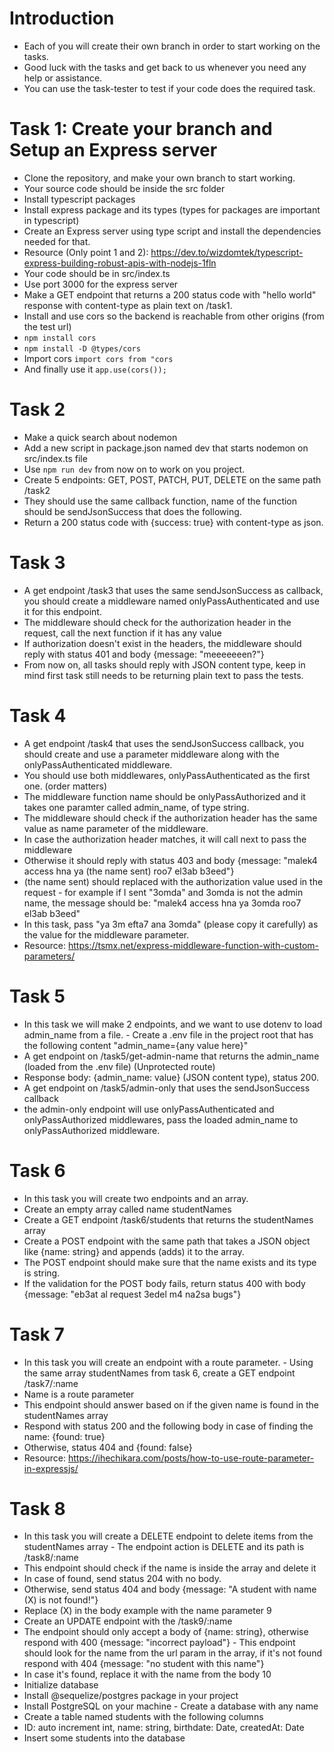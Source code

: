 # Introduction

- Each of you will create their own branch in order to start working on the tasks.
- Good luck with the tasks and get back to us whenever you need any help or assistance.
- You can use the task-tester to test if your code does the required task.

# Task 1: Create your branch and Setup an Express server

- Clone the repository, and make your own branch to start working.
- Your source code should be inside the src folder
- Install typescript packages
- Install express package and its types (types for packages are important in typescript)
- Create an Express server using type script and install the dependencies needed for that.
- Resource (Only point 1 and 2): https://dev.to/wizdomtek/typescript-express-building-robust-apis-with-nodejs-1fln
- Your code should be in src/index.ts
- Use port 3000 for the express server
- Make a GET endpoint that returns a 200 status code with "hello world" response with content-type as plain text on /task1.
- Install and use cors so the backend is reachable from other origins (from the test url)
- `npm install cors`
- `npm install -D @types/cors`
- Import cors `import cors from "cors`
- And finally use it `app.use(cors());`

# Task 2

- Make a quick search about nodemon
- Add a new script in package.json named dev that starts nodemon on src/index.ts file
- Use `npm run dev` from now on to work on you project.
- Create 5 endpoints: GET, POST, PATCH, PUT, DELETE on the same path /task2
- They should use the same callback function, name of the function should be sendJsonSuccess that does the following.
- Return a 200 status code with {success: true} with content-type as json.

# Task 3

- A get endpoint /task3 that uses the same sendJsonSuccess as callback, you should create a middleware named onlyPassAuthenticated and use it for this endpoint.
- The middleware should check for the authorization header in the request, call the next function if it has any value
- If authorization doesn't exist in the headers, the middleware should reply with status 401 and body {message: "meeeeeeen?"}
- From now on, all tasks should reply with JSON content type, keep in mind first task still needs to be returning plain text to pass the tests.

# Task 4

- A get endpoint /task4 that uses the sendJsonSuccess callback, you should create and use a parameter middleware along with the onlyPassAuthenticated middleware.
- You should use both middlewares, onlyPassAuthenticated as the first one. (order matters)
- The middleware function name should be onlyPassAuthorized and it takes one paramter called admin_name, of type string.
- The middleware should check if the authorization header has the same value as name parameter of the middleware.
- In case the authorization header matches, it will call next to pass the middleware
- Otherwise it should reply with status 403 and body {message: "malek4 access hna ya (the name sent) roo7 el3ab b3eed"}
- (the name sent) should replaced with the authorization value used in the request - for example if I sent "3omda" and 3omda is not the admin name, the message should be: "malek4 access hna ya 3omda roo7 el3ab b3eed"
- In this task, pass "ya 3m efta7 ana 3omda" (please copy it carefully) as the value for the middleware parameter.
- Resource: https://tsmx.net/express-middleware-function-with-custom-parameters/

# Task 5

- In this task we will make 2 endpoints, and we want to use dotenv to load admin_name from a file. - Create a .env file in the project root that has the following content "admin_name={any value here}"
- A get endpoint on /task5/get-admin-name that returns the admin_name (loaded from the .env file) (Unprotected route)
- Response body: {admin_name: value} (JSON content type), status 200.
- A get endpoint on /task5/admin-only that uses the sendJsonSuccess callback
- the admin-only endpoint will use onlyPassAuthenticated and onlyPassAuthorized middlewares, pass the loaded admin_name to onlyPassAuthorized middleware.

# Task 6

- In this task you will create two endpoints and an array.
- Create an empty array called name studentNames
- Create a GET endpoint /task6/students that returns the studentNames array
- Create a POST endpoint with the same path that takes a JSON object like {name: string} and appends (adds) it to the array.
- The POST endpoint should make sure that the name exists and its type is string.
- If the validation for the POST body fails, return status 400 with body {message: "eb3at al request 3edel m4 na2sa bugs"}

# Task 7

- In this task you will create an endpoint with a route parameter. - Using the same array studentNames from task 6, create a GET endpoint /task7/:name
- Name is a route parameter
- This endpoint should answer based on if the given name is found in the studentNames array
- Respond with status 200 and the following body in case of finding the name: {found: true}
- Otherwise, status 404 and {found: false}
- Resource: https://ihechikara.com/posts/how-to-use-route-parameter-in-expressjs/

# Task 8

- In this task you will create a DELETE endpoint to delete items from the studentNames array - The endpoint action is DELETE and its path is /task8/:name
- This endpoint should check if the name is inside the array and delete it
- In case of found, send status 204 with no body.
- Otherwise, send status 404 and body {message: "A student with name (X) is not found!"}
- Replace (X) in the body example with the name parameter
  9
- Create an UPDATE endpoint with the /task9/:name
- The endpoint should only accept a body of {name: string}, otherwise respond with 400 {message: "incorrect payload"} - This endpoint should look for the name from the url param in the array, if it's not found respond with 404 {message: "no student with this name"}
- In case it's found, replace it with the name from the body
  10
- Initialize database
- Install @sequelize/postgres package in your project
- Install PostgreSQL on your machine - Create a database with any name
- Create a table named students with the following columns
- ID: auto increment int, name: string, birthdate: Date, createdAt: Date
- Insert some students into the database
